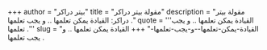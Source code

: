 +++
author = "بيتر دراكر"
title = "مقولة بيتر دراكر"
description = "مقولة بيتر دراكر: القيادة يمكن تعلمها .. و يجب تعلمها ."
quote = '''القيادة يمكن تعلمها .. و يجب تعلمها .''' 
slug = "القيادة-يمكن-تعلمها--و-يجب-تعلمها-"
+++
القيادة يمكن تعلمها .. و يجب تعلمها .

